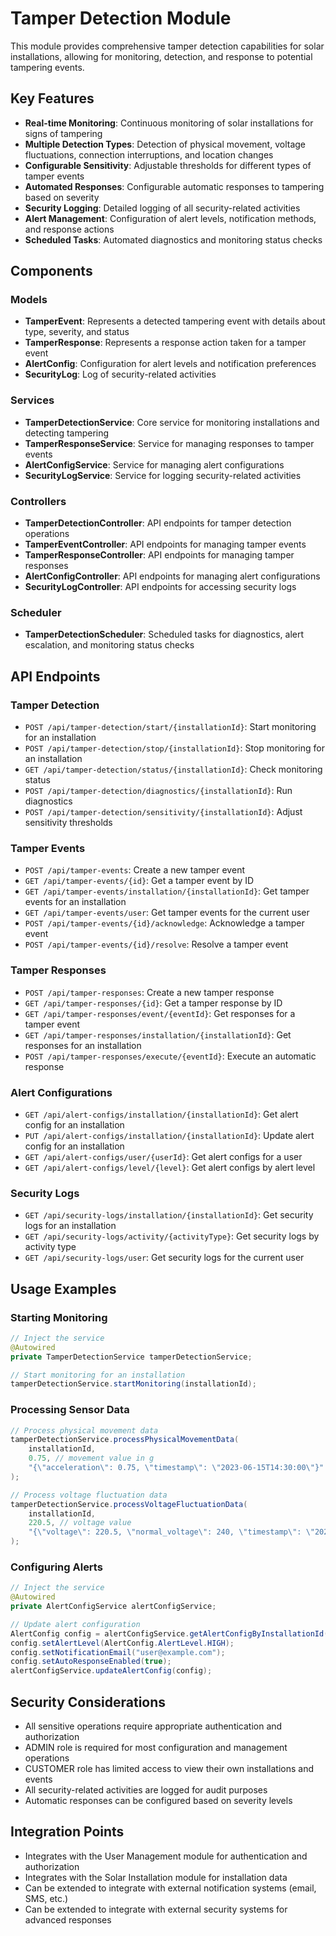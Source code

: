 # Tamper Detection Module

This module provides comprehensive tamper detection capabilities for solar installations, allowing for monitoring, detection, and response to potential tampering events.

## Key Features

- **Real-time Monitoring**: Continuous monitoring of solar installations for signs of tampering
- **Multiple Detection Types**: Detection of physical movement, voltage fluctuations, connection interruptions, and location changes
- **Configurable Sensitivity**: Adjustable thresholds for different types of tamper events
- **Automated Responses**: Configurable automatic responses to tampering based on severity
- **Security Logging**: Detailed logging of all security-related activities
- **Alert Management**: Configuration of alert levels, notification methods, and response actions
- **Scheduled Tasks**: Automated diagnostics and monitoring status checks

## Components

### Models

- **TamperEvent**: Represents a detected tampering event with details about type, severity, and status
- **TamperResponse**: Represents a response action taken for a tamper event
- **AlertConfig**: Configuration for alert levels and notification preferences
- **SecurityLog**: Log of security-related activities

### Services

- **TamperDetectionService**: Core service for monitoring installations and detecting tampering
- **TamperResponseService**: Service for managing responses to tamper events
- **AlertConfigService**: Service for managing alert configurations
- **SecurityLogService**: Service for logging security-related activities

### Controllers

- **TamperDetectionController**: API endpoints for tamper detection operations
- **TamperEventController**: API endpoints for managing tamper events
- **TamperResponseController**: API endpoints for managing tamper responses
- **AlertConfigController**: API endpoints for managing alert configurations
- **SecurityLogController**: API endpoints for accessing security logs

### Scheduler

- **TamperDetectionScheduler**: Scheduled tasks for diagnostics, alert escalation, and monitoring status checks

## API Endpoints

### Tamper Detection

- `POST /api/tamper-detection/start/{installationId}`: Start monitoring for an installation
- `POST /api/tamper-detection/stop/{installationId}`: Stop monitoring for an installation
- `GET /api/tamper-detection/status/{installationId}`: Check monitoring status
- `POST /api/tamper-detection/diagnostics/{installationId}`: Run diagnostics
- `POST /api/tamper-detection/sensitivity/{installationId}`: Adjust sensitivity thresholds

### Tamper Events

- `POST /api/tamper-events`: Create a new tamper event
- `GET /api/tamper-events/{id}`: Get a tamper event by ID
- `GET /api/tamper-events/installation/{installationId}`: Get tamper events for an installation
- `GET /api/tamper-events/user`: Get tamper events for the current user
- `POST /api/tamper-events/{id}/acknowledge`: Acknowledge a tamper event
- `POST /api/tamper-events/{id}/resolve`: Resolve a tamper event

### Tamper Responses

- `POST /api/tamper-responses`: Create a new tamper response
- `GET /api/tamper-responses/{id}`: Get a tamper response by ID
- `GET /api/tamper-responses/event/{eventId}`: Get responses for a tamper event
- `GET /api/tamper-responses/installation/{installationId}`: Get responses for an installation
- `POST /api/tamper-responses/execute/{eventId}`: Execute an automatic response

### Alert Configurations

- `GET /api/alert-configs/installation/{installationId}`: Get alert config for an installation
- `PUT /api/alert-configs/installation/{installationId}`: Update alert config for an installation
- `GET /api/alert-configs/user/{userId}`: Get alert configs for a user
- `GET /api/alert-configs/level/{level}`: Get alert configs by alert level

### Security Logs

- `GET /api/security-logs/installation/{installationId}`: Get security logs for an installation
- `GET /api/security-logs/activity/{activityType}`: Get security logs by activity type
- `GET /api/security-logs/user`: Get security logs for the current user

## Usage Examples

### Starting Monitoring

```java
// Inject the service
@Autowired
private TamperDetectionService tamperDetectionService;

// Start monitoring for an installation
tamperDetectionService.startMonitoring(installationId);
```

### Processing Sensor Data

```java
// Process physical movement data
tamperDetectionService.processPhysicalMovementData(
    installationId, 
    0.75, // movement value in g
    "{\"acceleration\": 0.75, \"timestamp\": \"2023-06-15T14:30:00\"}" // raw data
);

// Process voltage fluctuation data
tamperDetectionService.processVoltageFluctuationData(
    installationId,
    220.5, // voltage value
    "{\"voltage\": 220.5, \"normal_voltage\": 240, \"timestamp\": \"2023-06-18T09:15:00\"}" // raw data
);
```

### Configuring Alerts

```java
// Inject the service
@Autowired
private AlertConfigService alertConfigService;

// Update alert configuration
AlertConfig config = alertConfigService.getAlertConfigByInstallationId(installationId);
config.setAlertLevel(AlertConfig.AlertLevel.HIGH);
config.setNotificationEmail("user@example.com");
config.setAutoResponseEnabled(true);
alertConfigService.updateAlertConfig(config);
```

## Security Considerations

- All sensitive operations require appropriate authentication and authorization
- ADMIN role is required for most configuration and management operations
- CUSTOMER role has limited access to view their own installations and events
- All security-related activities are logged for audit purposes
- Automatic responses can be configured based on severity levels

## Integration Points

- Integrates with the User Management module for authentication and authorization
- Integrates with the Solar Installation module for installation data
- Can be extended to integrate with external notification systems (email, SMS, etc.)
- Can be extended to integrate with external security systems for advanced responses 